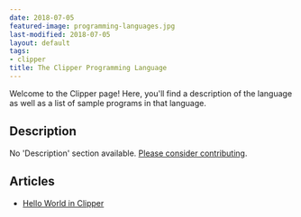 ```yaml
---
date: 2018-07-05
featured-image: programming-languages.jpg
last-modified: 2018-07-05
layout: default
tags:
- clipper
title: The Clipper Programming Language
---
```


Welcome to the Clipper page! Here, you'll find a description of the language as well as a list of sample programs in that language.

## Description

No 'Description' section available. [Please consider contributing](https://github.com/TheRenegadeCoder/sample-programs-website).

## Articles

- [Hello World in Clipper](https://sampleprograms.io/projects/hello-world/clipper)
